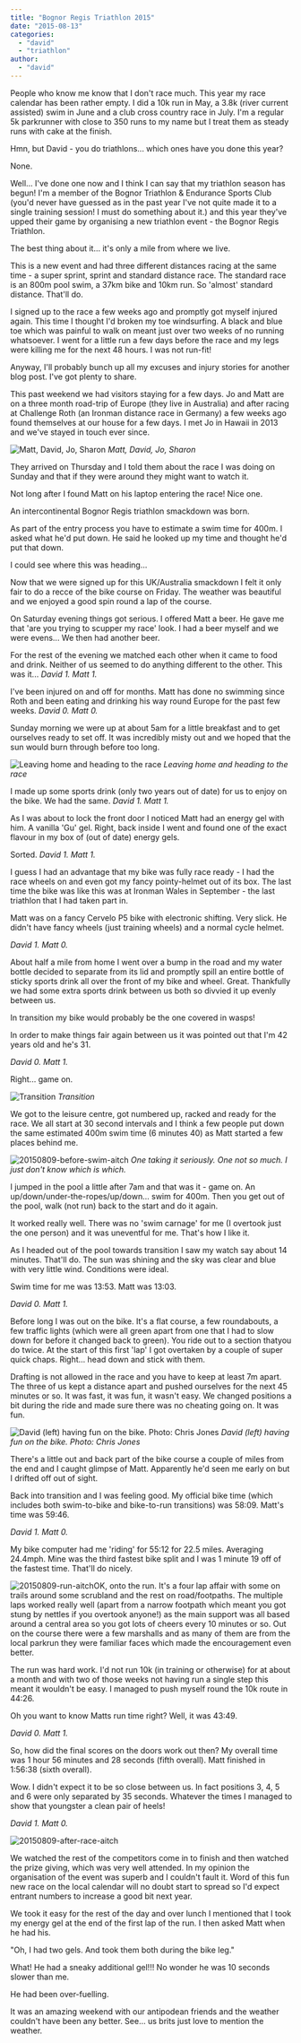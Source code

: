 ```yaml
---
title: "Bognor Regis Triathlon 2015"
date: "2015-08-13"
categories: 
  - "david"
  - "triathlon"
author: 
  - "david"
---
```


People who know me know that I don't race much. This year my race calendar has been rather empty. I did a 10k run in May, a 3.8k (river current assisted) swim in June and a club cross country race in July. I'm a regular 5k parkrunner with close to 350 runs to my name but I treat them as steady runs with cake at the finish.

Hmn, but David - you do triathlons... which ones have you done this year?

None.

Well... I've done one now and I think I can say that my triathlon season has begun! I'm a member of the Bognor Triathlon & Endurance Sports Club (you'd never have guessed as in the past year I've not quite made it to a single training session! I must do something about it.) and this year they've upped their game by organising a new triathlon event - the Bognor Regis Triathlon.

The best thing about it... it's only a mile from where we live.

This is a new event and had three different distances racing at the same time - a super sprint, sprint and standard distance race. The standard race is an 800m pool swim, a 37km bike and 10km run. So 'almost' standard distance. That'll do.

I signed up to the race a few weeks ago and promptly got myself injured again. This time I thought I'd broken my toe windsurfing. A black and blue toe which was painful to walk on meant just over two weeks of no running whatsoever. I went for a little run a few days before the race and my legs were killing me for the next 48 hours. I was not run-fit!

Anyway, I'll probably bunch up all my excuses and injury stories for another blog post. I've got plenty to share.

This past weekend we had visitors staying for a few days. Jo and Matt are on a three month road-trip of Europe (they live in Australia) and after racing at Challenge Roth (an Ironman distance race in Germany) a few weeks ago found themselves at our house for a few days. I met Jo in Hawaii in 2013 and we've stayed in touch ever since.

![Matt, David, Jo, Sharon](/images/2015/20150809-7084-carman-and-rowe.jpg) 
*Matt, David, Jo, Sharon*

They arrived on Thursday and I told them about the race I was doing on Sunday and that if they were around they might want to watch it.

Not long after I found Matt on his laptop entering the race! Nice one.

An intercontinental Bognor Regis triathlon smackdown was born.

As part of the entry process you have to estimate a swim time for 400m. I asked what he'd put down. He said he looked up my time and thought he'd put that down.

I could see where this was heading...

Now that we were signed up for this UK/Australia smackdown I felt it only fair to do a recce of the bike course on Friday. The weather was beautiful and we enjoyed a good spin round a lap of the course.

On Saturday evening things got serious. I offered Matt a beer. He gave me that 'are you trying to scupper my race' look. I had a beer myself and we were evens... We then had another beer.

For the rest of the evening we matched each other when it came to food and drink. Neither of us seemed to do anything different to the other. This was it... _David 1. Matt 1._

I've been injured on and off for months. Matt has done no swimming since Roth and been eating and drinking his way round Europe for the past few weeks. _David 0. Matt 0._

Sunday morning we were up at about 5am for a little breakfast and to get ourselves ready to set off. It was incredibly misty out and we hoped that the sun would burn through before too long.

![Leaving home and heading to the race](/images/2015/20150809-leaving_home.jpg) 
*Leaving home and heading to the race*

I made up some sports drink (only two years out of date) for us to enjoy on the bike. We had the same. _David 1. Matt 1._

As I was about to lock the front door I noticed Matt had an energy gel with him. A vanilla 'Gu' gel. Right, back inside I went and found one of the exact flavour in my box of (out of date) energy gels.

Sorted. _David 1. Matt 1._

I guess I had an advantage that my bike was fully race ready - I had the race wheels on and even got my fancy pointy-helmet out of its box. The last time the bike was like this was at Ironman Wales in September - the last triathlon that I had taken part in.

Matt was on a fancy Cervelo P5 bike with electronic shifting. Very slick. He didn't have fancy wheels (just training wheels) and a normal cycle helmet.

_David 1. Matt 0._

About half a mile from home I went over a bump in the road and my water bottle decided to separate from its lid and promptly spill an entire bottle of sticky sports drink all over the front of my bike and wheel. Great. Thankfully we had some extra sports drink between us both so divvied it up evenly between us.

In transition my bike would probably be the one covered in wasps!

In order to make things fair again between us it was pointed out that I'm 42 years old and he's 31.

_David 0. Matt 1._

Right... game on.

![Transition](/images/2015/20150809-7095-transition.jpg) 
*Transition*

We got to the leisure centre, got numbered up, racked and ready for the race. We all start at 30 second intervals and I think a few people put down the same estimated 400m swim time (6 minutes 40) as Matt started a few places behind me.

![20150809-before-swim-aitch](/images/2015/20150809-before-swim-aitch.jpg) 
*One taking it seriously. One not so much. I just don't know which is which.*

I jumped in the pool a little after 7am and that was it - game on. An up/down/under-the-ropes/up/down... swim for 400m. Then you get out of the pool, walk (not run) back to the start and do it again.

It worked really well. There was no 'swim carnage' for me (I overtook just the one person) and it was uneventful for me. That's how I like it.

As I headed out of the pool towards transition I saw my watch say about 14 minutes. That'll do. The sun was shining and the sky was clear and blue with very little wind. Conditions were ideal.

Swim time for me was 13:53. Matt was 13:03.

_David 0. Matt 1._

Before long I was out on the bike. It's a flat course, a few roundabouts, a few traffic lights (which were all green apart from one that I had to slow down for before it changed back to green). You ride out to a section thatyou do twice. At the start of this first 'lap' I got overtaken by a couple of super quick chaps. Right... head down and stick with them.

Drafting is not allowed in the race and you have to keep at least 7m apart. The three of us kept a distance apart and pushed ourselves for the next 45 minutes or so. It was fast, it was fun, it wasn't easy. We changed positions a bit during the ride and made sure there was no cheating going on. It was fun.

![David (left) having fun on the bike. Photo: Chris Jones](/images/2015/20150809-chris_jones.jpg) 
*David (left) having fun on the bike. Photo: Chris Jones*

There's a little out and back part of the bike course a couple of miles from the end and I caught glimpse of Matt. Apparently he'd seen me early on but I drifted off out of sight.

Back into transition and I was feeling good. My official bike time (which includes both swim-to-bike and bike-to-run transitions) was 58:09. Matt's time was 59:46.

_David 1. Matt 0._

My bike computer had me 'riding' for 55:12 for 22.5 miles. Averaging 24.4mph. Mine was the third fastest bike split and I was 1 minute 19 off of the fastest time. That'll do nicely.

![20150809-run-aitch](/images/2015/20150809-run-aitch-300x400.jpg)OK, onto the run. It's a four lap affair with some on trails around some scrubland and the rest on road/footpaths. The multiple laps worked really well (apart from a narrow footpath which meant you got stung by nettles if you overtook anyone!) as the main support was all based around a central area so you got lots of cheers every 10 minutes or so. Out on the course there were a few marshalls and as many of them are from the local parkrun they were familiar faces which made the encouragement even better.

The run was hard work. I'd not run 10k (in training or otherwise) for at about a month and with two of those weeks not having run a single step this meant it wouldn't be easy. I managed to push myself round the 10k route in 44:26.

Oh you want to know Matts run time right? Well, it was 43:49.

_David 0. Matt 1._

So, how did the final scores on the doors work out then? My overall time was 1 hour 56 minutes and 28 seconds (fifth overall). Matt finished in 1:56:38 (sixth overall).

Wow. I didn't expect it to be so close between us. In fact positions 3, 4, 5 and 6 were only separated by 35 seconds. Whatever the times I managed to show that youngster a clean pair of heels!

_David 1. Matt 0._

![20150809-after-race-aitch](/images/2015/20150809-after-race-aitch.jpg)

We watched the rest of the competitors come in to finish and then watched the prize giving, which was very well attended. In my opinion the organisation of the event was superb and I couldn't fault it. Word of this fun new race on the local calendar will no doubt start to spread so I'd expect entrant numbers to increase a good bit next year.

We took it easy for the rest of the day and over lunch I mentioned that I took my energy gel at the end of the first lap of the run. I then asked Matt when he had his.

"Oh, I had two gels. And took them both during the bike leg."

What! He had a sneaky additional gel!!! No wonder he was 10 seconds slower than me.

He had been over-fuelling.

It was an amazing weekend with our antipodean friends and the weather couldn't have been any better. See... us brits just love to mention the weather.
